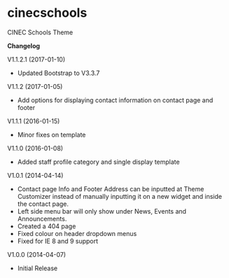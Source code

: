 # cinecschools
CINEC Schools Theme

<b>Changelog</b>

V1.1.2.1 (2017-01-10)<br />
- Updated Bootstrap to V3.3.7

V1.1.2 (2017-01-05)<br />
- Add options for displaying contact information on contact page and footer

V1.1.1 (2016-01-15)<br />
- Minor fixes on template

V1.1.0 (2016-01-08)<br />
- Added staff profile category and single display template

V1.0.1 (2014-04-14)<br />
- Contact page Info and Footer Address can be inputted at Theme Customizer instead of manually inputting it on a new widget and inside the contact page.<br />
- Left side menu bar will only show under News, Events and Announcements.<br />
- Created a 404 page<br />
- Fixed colour on header dropdown menus<br />
- Fixed for IE 8 and 9 support

V1.0.0 (2014-04-07)<br />
- Initial Release 
